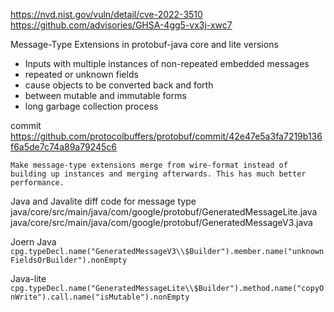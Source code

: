 https://nvd.nist.gov/vuln/detail/cve-2022-3510
https://github.com/advisories/GHSA-4gg5-vx3j-xwc7

Message-Type Extensions in protobuf-java core and lite versions
- Inputs with multiple instances of non-repeated embedded messages
- repeated or unknown fields 
- cause objects to be converted back and forth
- between mutable and immutable forms 
- long garbage collection process


commit
https://github.com/protocolbuffers/protobuf/commit/42e47e5a3fa7219b136f6a5de7c74a89a79245c6

`Make message-type extensions merge from wire-format instead of building up instances and merging afterwards. This has much better performance.`


Java and Javalite diff code for message type
java/core/src/main/java/com/google/protobuf/GeneratedMessageLite.java
java/core/src/main/java/com/google/protobuf/GeneratedMessageV3.java

Joern
Java
`cpg.typeDecl.name("GeneratedMessageV3\\$Builder").member.name("unknownFieldsOrBuilder").nonEmpty`

Java-lite
`cpg.typeDecl.name("GeneratedMessageLite\\$Builder").method.name("copyOnWrite").call.name("isMutable").nonEmpty`
